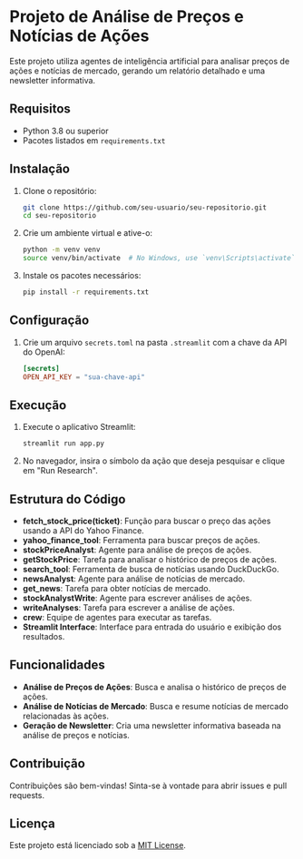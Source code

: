 # Projeto de Análise de Preços e Notícias de Ações

Este projeto utiliza agentes de inteligência artificial para analisar preços de ações e notícias de mercado, gerando um relatório detalhado e uma newsletter informativa.

## Requisitos

- Python 3.8 ou superior
- Pacotes listados em `requirements.txt`

## Instalação

1. Clone o repositório:
    ```bash
    git clone https://github.com/seu-usuario/seu-repositorio.git
    cd seu-repositorio
    ```

2. Crie um ambiente virtual e ative-o:
    ```bash
    python -m venv venv
    source venv/bin/activate  # No Windows, use `venv\Scripts\activate`
    ```

3. Instale os pacotes necessários:
    ```bash
    pip install -r requirements.txt
    ```

## Configuração

1. Crie um arquivo `secrets.toml` na pasta `.streamlit` com a chave da API do OpenAI:
    ```toml
    [secrets]
    OPEN_API_KEY = "sua-chave-api"
    ```

## Execução

1. Execute o aplicativo Streamlit:
    ```bash
    streamlit run app.py
    ```

2. No navegador, insira o símbolo da ação que deseja pesquisar e clique em "Run Research".

## Estrutura do Código

- **fetch_stock_price(ticket)**: Função para buscar o preço das ações usando a API do Yahoo Finance.
- **yahoo_finance_tool**: Ferramenta para buscar preços de ações.
- **stockPriceAnalyst**: Agente para análise de preços de ações.
- **getStockPrice**: Tarefa para analisar o histórico de preços de ações.
- **search_tool**: Ferramenta de busca de notícias usando DuckDuckGo.
- **newsAnalyst**: Agente para análise de notícias de mercado.
- **get_news**: Tarefa para obter notícias de mercado.
- **stockAnalystWrite**: Agente para escrever análises de ações.
- **writeAnalyses**: Tarefa para escrever a análise de ações.
- **crew**: Equipe de agentes para executar as tarefas.
- **Streamlit Interface**: Interface para entrada do usuário e exibição dos resultados.

## Funcionalidades

- **Análise de Preços de Ações**: Busca e analisa o histórico de preços de ações.
- **Análise de Notícias de Mercado**: Busca e resume notícias de mercado relacionadas às ações.
- **Geração de Newsletter**: Cria uma newsletter informativa baseada na análise de preços e notícias.

## Contribuição

Contribuições são bem-vindas! Sinta-se à vontade para abrir issues e pull requests.

## Licença

Este projeto está licenciado sob a [MIT License](LICENSE).